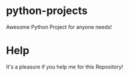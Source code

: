 # python-projects
Awesome Python Project for anyone needs!
# Help
It's a pleasure if you help me for this Repository!
